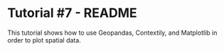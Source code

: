 Tutorial #7 - README
====================

This tutorial shows how to use Geopandas, Contextily, and Matplotlib in order to plot spatial data.
